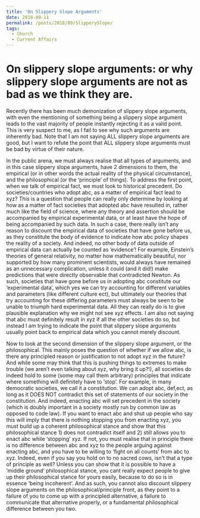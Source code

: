 ```yaml
---
title: 'On Slippery Slope Arguments'
date: 2018-09-11
permalink: /posts/2018/09/SlipperySlope/
tags:
  - Church
  - Current Affairs
---
```


On slippery slope arguments: or why slippery slope arguments are not as bad as we think they are.
======

Recently there has been much demonization of slippery slope arguments, with even the mentioning of something being a slippery slope argument leads to the vast majority of people instantly rejecting it as a valid point. This is very suspect to me, as I fail to see why such arguments are inherently bad. Note that I am not saying ALL slippery slope arguments are good, but I want to refute the point that ALL slippery slope arguments must be bad by virtue of their nature.

In the public arena, we must always realise that all types of arguments, and in this case slippery slope arguments, have 2 dimensions to them, the empirical (or in other words the actual reality of the physical circumstance), and the philosophical (or the ‘principle’ of things). To address the first point, when we talk of empirical fact, we must look to historical precedent. Do societies/countries who adopt abc, as a matter of empirical fact lead to xyz? This is a question that people can really only determine by looking at how as a matter of fact societies that adopted abc have resulted in, rather much like the field of science, where any theory and assertion should be accompanied by empirical experimental data, or at least have the hope of being accompanied by such data. In such a case, there really isn’t any reason to discount the empirical data of societies that have gone before us, as they constitute the body of evidence to indicate how abc policy shapes the reality of a society. And indeed, no other body of data outside of empirical data can actually be counted as ‘evidence’! For example, Einstein’s theories of general relativity, no matter how mathematically beautiful, nor supported by how many prominent scientists, would always have remained as an unnecessary complication, unless it could (and it did!) make predictions that were directly observable that contradicted Newton. As such, societies that have gone before us in adopting abc constitute our ‘experimental data’, which yes we can try accounting for different variables and parameters (like different culture ect), but ultimately our theories that try accounting for these differing parameters must always be seen to be unable to triumph hard experimental data. All they can really do is to give plausible explanation why we might not see xyz effects. I am also not saying that abc must definitely result in xyz if all the other societies do so, but instead I am trying to indicate the point that slippery slope arguments usually point back to empirical data which you cannot merely discount.

Now to look at the second dimension of the slippery slope argument, or the philosophical. This mainly poses the question of whether if we allow abc, is there any principled reason or justification to not adopt xyz in the future? And while some may think that this is pushing things to extremes to make trouble (we aren’t even talking about xyz, why bring it up?!), all societies do indeed hold to some (some may call them arbitrary) principles that indicate where something will definitely have to ‘stop’. For example, in many democratic societies, we call it a constitution. We can adopt abc, def,ect, as long as it DOES NOT contradict this set of statements of our society in the constitution. And indeed, enacting abc will set precedent in the society (which is doubly important in a society mostly run by common law as opposed to code law). If you want to enact abc and shut up people who say this will imply that there is nothing stopping you from enacting xyz, you must build up a coherent philosophical stance and show that this philosophical stance 1) does not contradict itself and 2) still allows you to enact abc while ‘stopping’ xyz. If not, you must realise that in principle there is no difference between abc and xyz to the people arguing against enacting abc, and you have to be willing to ‘fight on all counts’ from abc to xyz. Indeed, even if you say you hold on to no sacred cows, isn’t that a type of principle as well? Unless you can show that it is possible to have a ‘middle ground’ philosophical stance, you cant really expect people to give up their philosophical stance for yours easily, because to do so is in essence ‘being incoherent’. And as such, you cannot also discount slippery slope arguments on the philosophical/principle front, as they point to a failure of you to come up with a principled alternative, a failure to communicate that alternative properly, or a fundamental philosophical difference between you two.
